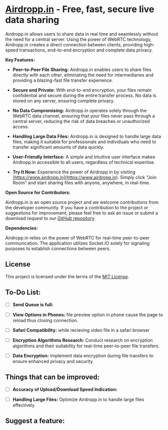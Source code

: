 # [**Airdropp.in**](https://www.airdropp.in) - Free, fast, secure live data sharing

Airdropp.in allows users to share data in real time and seamlessly without the need for a central server.
Using the power of WebRTC technology, Airdropp.in creates a direct connection between clients, providing high-speed transactions, end-to-end encryption and complete data privacy.

**Key Features:**

- **Peer-to-Peer File Sharing:** Airdropp.in enables users to share files directly with each other, eliminating the need for intermediaries and providing a blazing-fast file transfer experience.

- **Secure and Private:** With end-to-end encryption, your files remain confidential and secure during the entire transfer process. No data is stored on any server, ensuring complete privacy.

- **No Data Compromising:** Airdropp.in operates solely through the WebRTC data channel, ensuring that your files never pass through a central server, reducing the risk of data breaches or unauthorized access.

- **Handling Large Data Files:** Airdropp.in is designed to handle large data files, making it suitable for professionals and individuals who need to transfer significant amounts of data quickly.

- **User-Friendly Interface:** A simple and intuitive user interface makes Airdropp.in accessible to all users, regardless of technical expertise.

- **Try It Now:** Experience the power of Airdropp.in by visiting [https://www.airdropp.in](https://www.airdropp.in). Simply click "Join Room" and start sharing files with anyone, anywhere, in real-time.

**Open Source for Contributors:**

Airdropp.in is an open source project and we welcome contributions from the developer community. If you have a contribution to the project or suggestions for improvement, please feel free to ask an issue or submit a download request to our [GitHub repository](https://github.com/yourusername/airdropp.in).

**Dependencies:**

Airdropp.in relies on the power of WebRTC for real-time peer-to-peer communication. The application utilizes Socket.IO solely for signaling purposes to establish connections between peers.

## License

This project is licensed under the terms of the [MIT License](./LICENSE).

## To-Do List:

- [ ] **Send Queue is full:**

- [ ] **View Options in Phones:** file preview option in phone cause the page to reload thus closing connection.

- [ ] **Safari Compatibility:** while recieving video file in a safari browser

- [ ] **Encryption Algorithms Research:** Conduct research on encryption algorithms and their suitability for real-time peer-to-peer file transfers.

- [ ] **Data Encryption:** Implement data encryption during file transfers to ensure enhanced privacy and security.

## Things that can be improved:

- [ ] **Accuracy of Upload/Download Speed Indication:**

- [ ] **Handling Large Files:** Optimize Airdropp.in to handle large files effectively.

## Suggest a feature:
